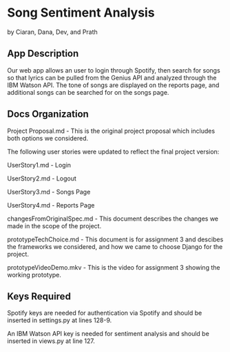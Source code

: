 # Song Sentiment Analysis

by Ciaran, Dana, Dev, and Prath

## App Description

Our web app allows an user to login through Spotify, then search for songs so that lyrics can be pulled from the Genius API and analyzed through the IBM Watson API. The tone of songs are displayed on the reports page, and additional songs can be searched for on the songs page. 

## Docs Organization

Project Proposal.md - This is the original project proposal which includes both options we considered.

The following user stories were updated to reflect the final project version:

UserStory1.md - Login

UserStory2.md - Logout

UserStory3.md - Songs Page

UserStory4.md - Reports Page

changesFromOriginalSpec.md - This document describes the changes we made in the scope of the project.

prototypeTechChoice.md - This document is for assignment 3 and descibes the frameworks we considered, and how we came to choose Django for the project.

prototypeVideoDemo.mkv - This is the video for assignment 3 showing the working prototype.

## Keys Required

Spotify keys are needed for authentication via Spotify and should be inserted in settings.py at lines 128-9.

An IBM Watson API key is needed for sentiment analysis and should be inserted in views.py at line 127.